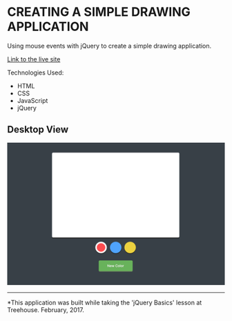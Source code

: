 # CREATING A SIMPLE DRAWING APPLICATION
Using mouse events with jQuery to create a simple drawing application.

[Link to the live site](https://steph-blondet.github.io/drawing-application-jquery/)

Technologies Used:
- HTML
- CSS
- JavaScript
- jQuery


## Desktop View
![Drawing Board](project-img/drawing-board.png "Desktop View")


---------
*This application was built while taking the 'jQuery Basics' lesson at Treehouse. February, 2017.
